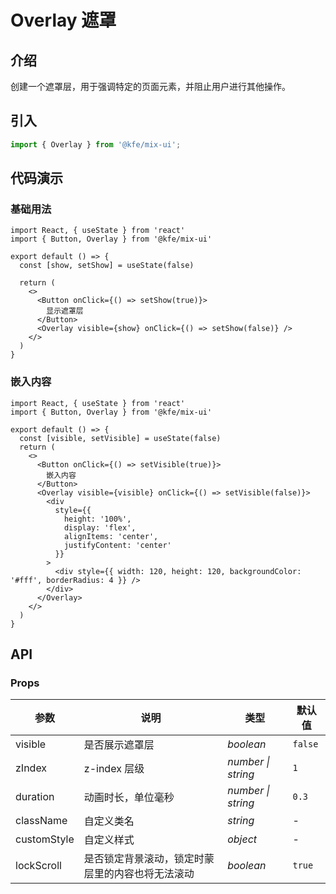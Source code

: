 # Overlay 遮罩

## 介绍

创建一个遮罩层，用于强调特定的页面元素，并阻止用户进行其他操作。

## 引入

```js
import { Overlay } from '@kfe/mix-ui';
```

## 代码演示

### 基础用法

```tsx
import React, { useState } from 'react'
import { Button, Overlay } from '@kfe/mix-ui'

export default () => {
  const [show, setShow] = useState(false)

  return (
    <>
      <Button onClick={() => setShow(true)}>
        显示遮罩层
      </Button>
      <Overlay visible={show} onClick={() => setShow(false)} />
    </>
  )
}
```

### 嵌入内容

```tsx
import React, { useState } from 'react'
import { Button, Overlay } from '@kfe/mix-ui'

export default () => {
  const [visible, setVisible] = useState(false)
  return (
    <>
      <Button onClick={() => setVisible(true)}>
        嵌入内容
      </Button>
      <Overlay visible={visible} onClick={() => setVisible(false)}>
        <div
          style={{
            height: '100%',
            display: 'flex',
            alignItems: 'center',
            justifyContent: 'center'
          }}
        >
          <div style={{ width: 120, height: 120, backgroundColor: '#fff', borderRadius: 4 }} />
        </div>
      </Overlay>
    </>
  )
}
```

## API

### Props

| 参数 | 说明 | 类型 | 默认值 |
| --- | --- | --- | --- |
| visible | 是否展示遮罩层 | _boolean_ | `false` |
| zIndex | z-index 层级 | _number \| string_ | `1` |
| duration | 动画时长，单位毫秒 | _number \| string_ | `0.3` |
| className | 自定义类名 | _string_ | - |
| customStyle | 自定义样式 | _object_ | - |
| lockScroll | 是否锁定背景滚动，锁定时蒙层里的内容也将无法滚动 | _boolean_ | `true` |
